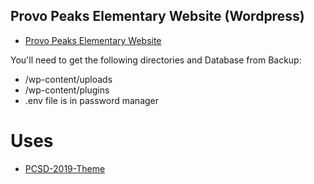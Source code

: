 ## Provo Peaks Elementary Website (Wordpress)
- [Provo Peaks Elementary Website](https://peaks.provo.edu/)


You'll need to get the following directories and Database from Backup:
- /wp-content/uploads
- /wp-content/plugins
- .env file is in password manager

# Uses
- [PCSD-2019-Theme](https://github.com/Provo-City-School-District/PCSD-2019-Theme)